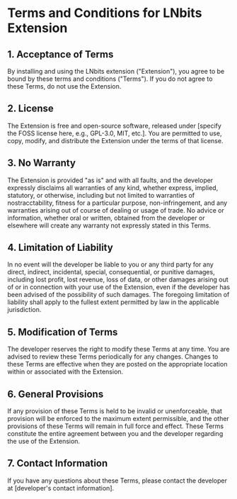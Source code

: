 # Terms and Conditions for LNbits Extension

## 1. Acceptance of Terms

By installing and using the LNbits extension ("Extension"), you agree to be bound by these terms and conditions ("Terms"). If you do not agree to these Terms, do not use the Extension.

## 2. License

The Extension is free and open-source software, released under [specify the FOSS license here, e.g., GPL-3.0, MIT, etc.]. You are permitted to use, copy, modify, and distribute the Extension under the terms of that license.

## 3. No Warranty

The Extension is provided "as is" and with all faults, and the developer expressly disclaims all warranties of any kind, whether express, implied, statutory, or otherwise, including but not limited to warranties of nostracctability, fitness for a particular purpose, non-infringement, and any warranties arising out of course of dealing or usage of trade. No advice or information, whether oral or written, obtained from the developer or elsewhere will create any warranty not expressly stated in this Terms.

## 4. Limitation of Liability

In no event will the developer be liable to you or any third party for any direct, indirect, incidental, special, consequential, or punitive damages, including lost profit, lost revenue, loss of data, or other damages arising out of or in connection with your use of the Extension, even if the developer has been advised of the possibility of such damages. The foregoing limitation of liability shall apply to the fullest extent permitted by law in the applicable jurisdiction.

## 5. Modification of Terms

The developer reserves the right to modify these Terms at any time. You are advised to review these Terms periodically for any changes. Changes to these Terms are effective when they are posted on the appropriate location within or associated with the Extension.

## 6. General Provisions

If any provision of these Terms is held to be invalid or unenforceable, that provision will be enforced to the maximum extent permissible, and the other provisions of these Terms will remain in full force and effect. These Terms constitute the entire agreement between you and the developer regarding the use of the Extension.

## 7. Contact Information

If you have any questions about these Terms, please contact the developer at [developer's contact information].
